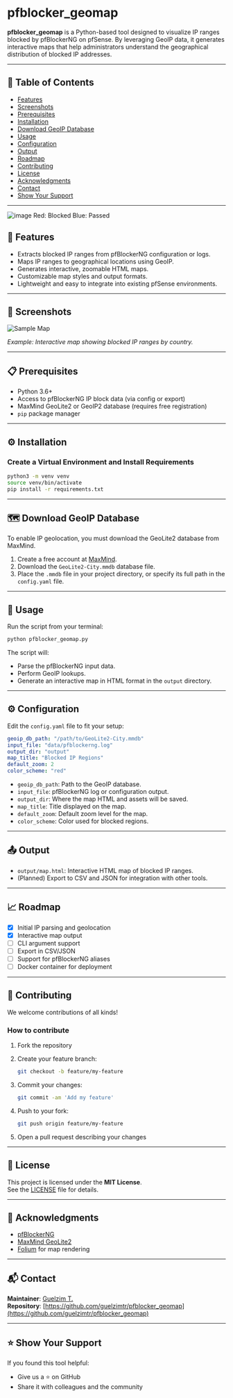 
# pfblocker_geomap

**pfblocker_geomap** is a Python-based tool designed to visualize IP ranges blocked by pfBlockerNG on pfSense. By leveraging GeoIP data, it generates interactive maps that help administrators understand the geographical distribution of blocked IP addresses.

---

## 🧭 Table of Contents

- [Features](#-features)
- [Screenshots](#-screenshots)
- [Prerequisites](#-prerequisites)
- [Installation](#-installation)
- [Download GeoIP Database](#-download-geoip-database)
- [Usage](#-usage)
- [Configuration](#-configuration)
- [Output](#-output)
- [Roadmap](#-roadmap)
- [Contributing](#-contributing)
- [License](#-license)
- [Acknowledgments](#-acknowledgments)
- [Contact](#-contact)
- [Show Your Support](#️-show-your-support)

---


![image](https://github.com/user-attachments/assets/51784ffb-8c89-4a9b-a5ae-b0f592737d03)
Red: Blocked
Blue: Passed

## 🚀 Features

- Extracts blocked IP ranges from pfBlockerNG configuration or logs.
- Maps IP ranges to geographical locations using GeoIP.
- Generates interactive, zoomable HTML maps.
- Customizable map styles and output formats.
- Lightweight and easy to integrate into existing pfSense environments.

---

## 📸 Screenshots

![Sample Map](images/sample_map.png)

*Example: Interactive map showing blocked IP ranges by country.*

---

## 📋 Prerequisites

- Python 3.6+
- Access to pfBlockerNG IP block data (via config or export)
- MaxMind GeoLite2 or GeoIP2 database (requires free registration)
- `pip` package manager

---

## ⚙️ Installation

### Create a Virtual Environment and Install Requirements

```bash
python3 -m venv venv
source venv/bin/activate
pip install -r requirements.txt
```

---

## 🗺️ Download GeoIP Database

To enable IP geolocation, you must download the GeoLite2 database from MaxMind.

1. Create a free account at [MaxMind](https://www.maxmind.com).
2. Download the `GeoLite2-City.mmdb` database file.
3. Place the `.mmdb` file in your project directory, or specify its full path in the `config.yaml` file.

---

## 🧪 Usage

Run the script from your terminal:

```bash
python pfblocker_geomap.py
```

The script will:
- Parse the pfBlockerNG input data.
- Perform GeoIP lookups.
- Generate an interactive map in HTML format in the `output` directory.

---

## ⚙️ Configuration

Edit the `config.yaml` file to fit your setup:

```yaml
geoip_db_path: "/path/to/GeoLite2-City.mmdb"
input_file: "data/pfblockerng.log"
output_dir: "output"
map_title: "Blocked IP Regions"
default_zoom: 2
color_scheme: "red"
```

- `geoip_db_path`: Path to the GeoIP database.
- `input_file`: pfBlockerNG log or configuration output.
- `output_dir`: Where the map HTML and assets will be saved.
- `map_title`: Title displayed on the map.
- `default_zoom`: Default zoom level for the map.
- `color_scheme`: Color used for blocked regions.

---

## 📤 Output

- `output/map.html`: Interactive HTML map of blocked IP ranges.
- (Planned) Export to CSV and JSON for integration with other tools.

---

## 📈 Roadmap

- [x] Initial IP parsing and geolocation
- [x] Interactive map output
- [ ] CLI argument support
- [ ] Export in CSV/JSON
- [ ] Support for pfBlockerNG aliases
- [ ] Docker container for deployment

---

## 🤝 Contributing

We welcome contributions of all kinds!

### How to contribute

1. Fork the repository
2. Create your feature branch:

   ```bash
   git checkout -b feature/my-feature
   ```

3. Commit your changes:

   ```bash
   git commit -am 'Add my feature'
   ```

4. Push to your fork:

   ```bash
   git push origin feature/my-feature
   ```

5. Open a pull request describing your changes

---

## 📝 License

This project is licensed under the **MIT License**.  
See the [LICENSE](LICENSE) file for details.

---

## 🙏 Acknowledgments

- [pfBlockerNG](https://docs.netgate.com/pfsense/en/latest/packages/pfblocker.html)
- [MaxMind GeoLite2](https://dev.maxmind.com/geoip/geolite2-free-geolocation-data)
- [Folium](https://python-visualization.github.io/folium/) for map rendering

---

## 📬 Contact

**Maintainer**: [Guelzim T.](https://github.com/guelzimtr)  
**Repository**: [https://github.com/guelzimtr/pfblocker_geomap](https://github.com/guelzimtr/pfblocker_geomap)

---

## ⭐️ Show Your Support

If you found this tool helpful:

- Give us a ⭐️ on GitHub
- Share it with colleagues and the community
